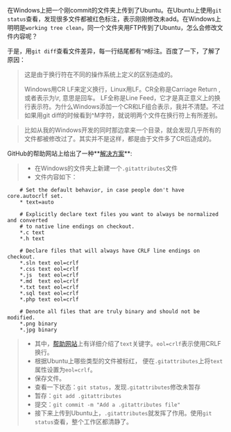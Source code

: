 在Windows上把一个刚commit的文件夹上传到了Ubuntu。在Ubuntu上使用`git status`查看，发现很多文件都被红色标注，表示刚刚修改未add。在Windows上明明是`working tree clean`，同一个文件夹用FTP传到了Ubuntu，怎么会修改文件内容呢？  

于是，用`git diff`查看文件差异，每一行结尾都有`^M`标注。百度了一下，了解了原因：  

>这是由于换行符在不同的操作系统上定义的区别造成的。  
>
>Windows用CR LF来定义换行，Linux用LF。CR全称是Carriage Return ,或者表示为\r, 意思是回车。 LF全称是Line Feed，它才是真正意义上的换行表示符。为什么Windows添加一个CR和LF组合表示，我并不清楚。不过如果用git diff的时候看到^M字符，就说明两个文件在换行符上有所差别。

>比如从我的Windows开发的同时那边拿来一个目录，就会发现几乎所有的文件都被修改过了。其实并不是这样，都是由于文件多了CR后造成的。  

GitHub的帮助网站上给出了一种**[解决方案](https://help.github.com/articles/dealing-with-line-endings/)**:  

> - 在Windows的文件夹上新建一个`.gitattributes`文件
> - 文件内容如下：
```
    # Set the default behavior, in case people don't have core.autocrlf set.
    * text=auto

    # Explicitly declare text files you want to always be normalized and converted
    # to native line endings on checkout.
    *.c text
    *.h text

    # Declare files that will always have CRLF line endings on checkout.
    *.sln text eol=crlf
    *.css text eol=crlf
    *.js  text eol=crlf
    *.md  text eol=crlf
    *.txt text eol=crlf
    *.sql text eol=crlf
    *.php text eol=crlf

    # Denote all files that are truly binary and should not be modified.
    *.png binary
    *.jpg binary
```
> - 其中，[帮助网站](https://help.github.com/articles/dealing-with-line-endings/)上有详细介绍了`text`关键字。`eol=crlf`表示使用CRLF换行。
> - 根据Ubuntu上哪些类型的文件被标红， 便在`.gitattributes`上将`text`属性设置为`eol=crlf`。
> - 保存文件。
> - 查看一下状态：`git status`，发现`.gitattributes`修改未暂存  
> - 暂存：`git add .gitattributes`  
> - 提交：`git commit -m "Add a .gitattributes file"`  
> - 接下来上传到Ubuntu上，`.gitattributes`就发挥了作用。使用`git status`查看，整个工作区都清静了。
